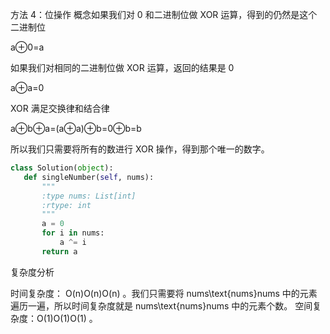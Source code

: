方法 4：位操作
概念如果我们对 0 和二进制位做 XOR 运算，得到的仍然是这个二进制位

a⊕0=a



如果我们对相同的二进制位做 XOR 运算，返回的结果是 0

a⊕a=0


XOR 满足交换律和结合律

a⊕b⊕a=(a⊕a)⊕b=0⊕b=b

所以我们只需要将所有的数进行 XOR 操作，得到那个唯一的数字。
 ```Python
class Solution(object):
    def singleNumber(self, nums):
        """
        :type nums: List[int]
        :rtype: int
        """
        a = 0
        for i in nums:
            a ^= i
        return a
```
复杂度分析

时间复杂度： O(n)O(n)O(n) 。我们只需要将 nums\text{nums}nums 中的元素遍历一遍，所以时间复杂度就是 nums\text{nums}nums 中的元素个数。
空间复杂度：O(1)O(1)O(1) 。

